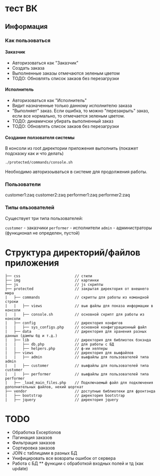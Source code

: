 # тест ВК

## Информация ##

### Как пользоваться ###

#### Заказчик ####

* Авторизоваться как "Заказчик"
* Создать заказа
* Выполненные заказы отмечаются зеленым цветом
* ТОДО: Обновлять список закаов без перезагрузки

#### Исполнитель

* Авторизоваться как "Исполнитель"
* Видит назначенные только данному исполнителю заказа
* "Выполняет" заказ. Если ошибка, то можно "перезакрыть" заказ, если все нормально, то отмечается зеленым цветом. 
* ТОДО: динамичски убирать выполненный заказ 
* ТОДО: Обновлять список закаов без перезагрузки


#### Создание ползователя системы ####

В консоли из root директории приложения выполнить (покажет подсказку как и что делать)
```bash
./protected/commands/console.sh
```



Необходимо авторизоываться в системе для продолжения работы.

### Пользователи ###

customer1:zaq
customer2:zaq
performer1:zaq
performer2:zaq

### Типы ользователей ###

Существует три типа пользователей:

`customer` - заказчики
`performer` - исполнители
`admin` - администраторы (функционал не определен, пустой)


# Структура директорий/файлов приложения #

```
├── css                         // стили
├── img                         // картинки
├── js                          // js скрипты
├── protected                   // закрытая директория от внешнего мира
|   ├── commands                // скрипты для работы из командной строки
|   |   ├── views               // вью файлы для показа информации в консоли
|   |   ├── console.sh          // основной скрипт для работы из консоли
|   ├── config                  // директория конфигов
|   |   ├── sys_configs.php     // основной конфигурационный файл
|   ├── data                    // директория для хранения разных данных (дампы бд и т.д.)
|   ├── lib                     // директория для библиотек бэкэнда
|   |   ├── db.php              // для работы с БД
|   |   ├── helpers.php         // ф-ии хелперы
|   ├── views                   // директория для вьюфайлов
|   |   ├── admin               // вьюфайлы для пользователей типа admin
|   |   ├── customer            // вьюфайлы для пользователей типа customer
|   |   ├── performer           // вьюфайлы для пользователей типа performer
|   ├── _load_main_files.php    // Подключаемый файл для подключения дополнительных файлов, некий шорткат
├── vendor                      // доступные библиотеки для фронтэнда
|   ├── bootstrap               // директория bootstrap
|   ├── jquery                  // директория jquery
```



# TODO
* Обработка Exceptionов
* Пагинация заказов
* Фильтрация заказов
* Сортировка заказов
* JOIN с таблицами в разных БД
* Унифицировать все вовзраты ошибок от сервера
* Работа с БД
** функции с обработкой входных полей и тд (как update)
